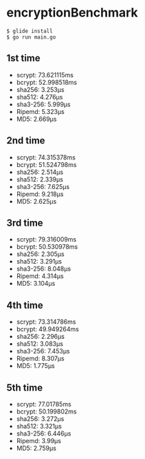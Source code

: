 # encryptionBenchmark

```
$ glide install
$ go run main.go
```

## 1st time

- scrypt: 73.621115ms
- bcrypt: 52.998518ms
- sha256: 3.253µs
- sha512: 4.276µs
- sha3-256: 5.999µs
- Ripemd: 5.323µs
- MD5: 2.669µs

## 2nd time

- scrypt: 74.315378ms
- bcrypt: 51.524798ms
- sha256: 2.514µs
- sha512: 2.339µs
- sha3-256: 7.625µs
- Ripemd: 9.218µs
- MD5: 2.625µs

## 3rd time

- scrypt: 79.316009ms
- bcrypt: 50.530978ms
- sha256: 2.305µs
- sha512: 3.291µs
- sha3-256: 8.048µs
- Ripemd: 4.314µs
- MD5: 3.104µs

## 4th time

- scrypt: 73.314786ms
- bcrypt: 49.949264ms
- sha256: 2.296µs
- sha512: 3.083µs
- sha3-256: 7.453µs
- Ripemd: 8.307µs
- MD5: 1.775µs

## 5th time

- scrypt: 77.01785ms
- bcrypt: 50.199802ms
- sha256: 3.272µs
- sha512: 3.321µs
- sha3-256: 6.446µs
- Ripemd: 3.99µs
- MD5: 2.759µs
